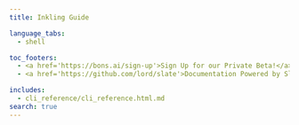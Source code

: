 ```yaml
---
title: Inkling Guide

language_tabs:
  - shell

toc_footers:
  - <a href='https://bons.ai/sign-up'>Sign Up for our Private Beta!</a>
  - <a href='https://github.com/lord/slate'>Documentation Powered by Slate</a>

includes:
  - cli_reference/cli_reference.html.md
search: true
---
```

